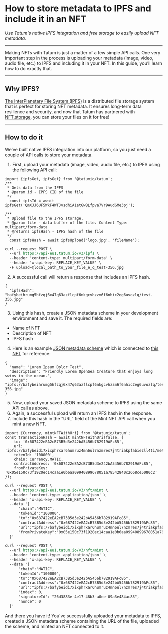# How to store metadata to IPFS and include it in an NFT

*Use Tatum's native IPFS integration and free storage to easily upload NFT metadata.*

---

Making NFTs with Tatum is just a matter of a few simple API calls. One very important step in the process is uploading your metadata (image, video, audio file, etc.) to IPFS and including it in your NFT. In this guide, you’ll learn how to do exactly that.

---

## Why IPFS?

[The InterPlanetary File System (IPFS)](https://ipfs.io/) is a distributed file storage system that is perfect for storing NFT metadata. It ensures long-term data resilience and security, and now that Tatum has partnered with [NFT.storage](https://nft.storage/), you can store your files on it for free!

---

## How to do it

We’ve built native IPFS integration into our platform, so you just need a couple of API calls to store your metadata.

1. First, upload your metadata (image, video, audio file, etc.) to IPFS using the following API call:

```SDK
import {ipfsGet, ipfsGet} from '@tatumio/tatum';
/**
 * Gets data from the IPFS
 * @param id - IPFS CID of the file
 */
  const ipfsId = await ipfsGet('QmXJJ6UF5WkF4WTJvsdhiA1etGwBLfpva7Vr9AudGMe3pj');
 
/**
 * Upload file to the IPFS storage.
 * @param file - data buffer of the file. Content Type: multipart/form-data
 * @returns ipfsHash - IPFS hash of the file
 */
  const ipfsHash = await ipfsUpload('logo.jpg', 'fileName');
```
```REST API call
curl --request POST \
  --url https://api-eu1.tatum.io/v3/ipfs \
  --header 'content-type: multipart/form-data' \
  --header 'x-api-key: REPLACE_KEY_VALUE' \
  -F upload=@local_path_to_your_file_e_q_test-356.jpg
```
2. A successful call will return a response that includes an IPFS hash.

```Response
{
  "ipfsHash": "bafybeihrumg5hfzqj6x47q63azflcpf6nkgcvhzzm6f6nhic2eg6uvozlq/test-356.jpg"
}
```

3. Using this hash, create a JSON metadata scheme in your development environment and save it. The required fields are:
- Name of NFT
- Description of NFT
- IPFS hash

4. Here is an example [JSON metadata scheme](https://gateway.pinata.cloud/ipfs/bafybeidi7xixphrxar6humruz4mn6ul7nzmres7j4triakpfabiezll4ti/metadata.json) which is connected to [this NFT](https://testnets.opensea.io/assets/0x0ff74c54dcca05ba1c0a8c3c00d96b53296fc220/559114) for reference:

```Response
{
  "name": "Lorem Ipsum Dolor Test",
  "description": "Friendly Lorem OpenSea Creature that enjoys long swims in the ocean.",
  "image": "ipfs://bafybeihrumg5hfzqj6x47q63azflcpf6nkgcvhzzm6f6nhic2eg6uvozlq/test-356.jpg"
}
```

5. Now, upload your saved JSON metadata scheme to IPFS using the same API call as above.
6. Again, a successful upload will return an IPFS hash in the response.
7. Include this hash in the “URL” field of the Mint NFT API call when you mint a new NFT.

```SDK
import {Currency, mintNFTWithUri} from '@tatumio/tatum';
const transactionHash = await mintNFTWithUri(false, {
    to: '0x687422eEA2cB73B5d3e242bA5456b782919AFc85',
    url: 'ipfs://bafybeidi7xixphrxar6humruz4mn6ul7nzmres7j4triakpfabiezll4ti/metadata.json',
    tokenId: '100000',
    chain: Currency.MATIC,
    contractAddress: '0x687422eEA2cB73B5d3e242bA5456b782919AFc85',
    fromPrivateKey: '0x05e150c73f1920ec14caa1e0b6aa09940899678051a78542840c2668ce5080c2'
});
```
```REST API call with Private key
curl --request POST \
  --url https://api-eu1.tatum.io/v3/nft/mint \
  --header 'content-type: application/json' \
  --header 'x-api-key: REPLACE_KEY_VALUE' \
  --data '{
      "chain":"MATIC",
      "tokenId":"100000",
      "to":"0x687422eEA2cB73B5d3e242bA5456b782919AFc85",
      "contractAddress":"0x687422eEA2cB73B5d3e242bA5456b782919AFc85",
      "url":"ipfs://bafybeidi7xixphrxar6humruz4mn6ul7nzmres7j4triakpfabiezll4ti/metadata.json",
      "fromPrivateKey":"0x05e150c73f1920ec14caa1e0b6aa09940899678051a78542840c2668ce5080c2"
  }'
```
```REST API call with KMS
curl --request POST \
  --url https://api-eu1.tatum.io/v3/nft/mint \
  --header 'content-type: application/json' \
  --header 'x-api-key: REPLACE_KEY_VALUE' \
  --data '{
      "chain":"MATIC",
      "tokenId":"100000",
      "to":"0x687422eEA2cB73B5d3e242bA5456b782919AFc85",
      "contractAddress":"0x687422eEA2cB73B5d3e242bA5456b782919AFc85",
      "url":"ipfs://bafybeidi7xixphrxar6humruz4mn6ul7nzmres7j4triakpfabiezll4ti/metadata.json",
      "index": 0,
      "signatureId": "26d3883e-4e17-48b3-a0ee-09a3e484ac83",
      "nonce": 0
  }'
```

And there you have it! You've successfully uploaded your metadata to IPFS, created a JSON metadata scheme containing the URL of the file, uploaded the scheme, and minted an NFT connected to it.



